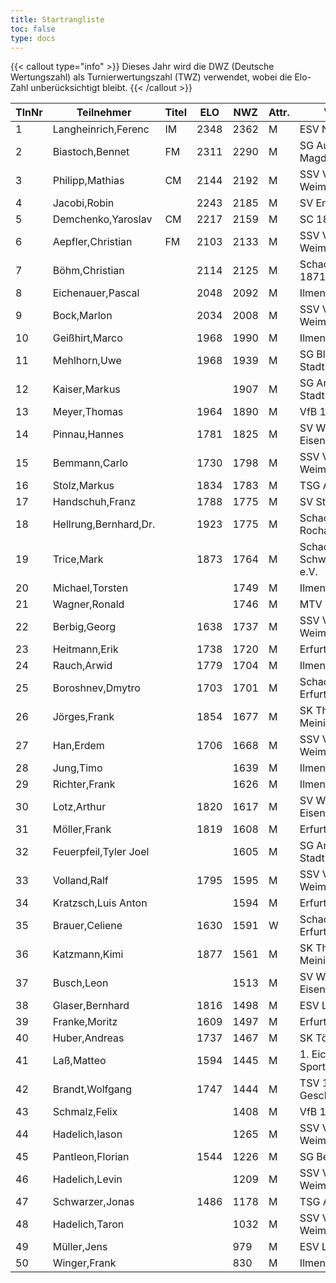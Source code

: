 ```yaml
---
title: Startrangliste
toc: false
type: docs
---
```


{{< callout type="info" >}}
Dieses Jahr wird die DWZ (Deutsche Wertungszahl) als Turnierwertungszahl (TWZ) verwendet, wobei die Elo-Zahl unberücksichtigt bleibt.
{{< /callout >}}


| TlnNr | Teilnehmer | Titel | ELO | NWZ | Attr. | Verein/Ort | Land | Geburt | FideKenn. | PKZ |
| --- | --- | --- | --- | --- | --- | --- | --- | --- | --- | --- | 
| 1 | Langheinrich,Ferenc | IM | 2348 | 2362 | M | ESV Nickelhütte Aue | GER | 1983 | 4641973 | 10124364 |
| 2 | Biastoch,Bennet | FM | 2311 | 2290 | M | SG Aufbau Elbe Magdeburg | GER | 2002 | 12939889 | 10279476 |
| 3 | Philipp,Mathias | CM | 2144 | 2192 | M | SSV Vimaria 91 Weimar | GER | 1999 | 12958883 | 10269201 |
| 4 | Jacobi,Robin |  | 2243 | 2185 | M | SV Empor Erfurt | GER | 1991 | 24646962 | 10093102 |
| 5 | Demchenko,Yaroslav | CM | 2217 | 2159 | M | SC 1868 Bamberg | UKR | 2007 | 14186667 | 10794860 |
| 6 | Aepfler,Christian | FM | 2103 | 2133 | M | SSV Vimaria 91 Weimar | GER | 1972 | 4628306 | 10000948 |
| 7 | Böhm,Christian |  | 2114 | 2125 | M | Schachgemeinschaft 1871 Löberitz | GER | 1990 | 12922544 | 10019162 |
| 8 | Eichenauer,Pascal |  | 2048 | 2092 | M | Ilmenauer SV | GER | 1999 | 12991848 | 10276112 |
| 9 | Bock,Marlon |  | 2034 | 2008 | M | SSV Vimaria 91 Weimar | GER | 2007 | 16244931 | 10598565 |
| 10 | Geißhirt,Marco |  | 1968 | 1990 | M | Ilmenauer SV | GER | 1990 | 4610563 | 10059257 |
| 11 | Mehlhorn,Uwe |  | 1968 | 1939 | M | SG Blau-Weiß Stadtilm | GER | 1961 | 4619552 | 10139500 |
| 12 | Kaiser,Markus |  |  | 1907 | M | SG Arnstadt-Stadtilm | GER | 2009 | 34699694 | 10771939 |
| 13 | Meyer,Thomas |  | 1964 | 1890 | M | VfB 1919 Vacha | GER | 1955 | 16285980 | 10143017 |
| 14 | Pinnau,Hannes |  | 1781 | 1825 | M | SV Wartburgstadt Eisenach | GER | 2005 | 34681418 | 10801645 |
| 15 | Bemmann,Carlo |  | 1730 | 1798 | M | SSV Vimaria 91 Weimar | GER | 2010 | 533010331 | 10786459 |
| 16 | Stolz,Markus |  | 1834 | 1783 | M | TSG Apolda | GER | 2002 | 12995657 | 10406820 |
| 17 | Handschuh,Franz |  | 1788 | 1775 | M | SV Stützerbach | GER | 1948 | 34602615 | 10073513 |
| 18 | Hellrung,Bernhard,Dr. |  | 1923 | 1775 | M | Schachclub Rochade Leinefelde | GER | 1962 | 4692420 | 10079581 |
| 19 | Trice,Mark |  | 1873 | 1764 | M | Schachklub Schweinfurt 2000 e.V. | GER | 1960 | 12920037 | 10225460 |
| 20 | Michael,Torsten |  |  | 1749 | M | Ilmenauer SV | GER | 1967 | 12982784 | 10143175 |
| 21 | Wagner,Ronald |  |  | 1746 | M | MTV 1876 Saalfeld | GER | 1963 | 4676165 | 10233289 |
| 22 | Berbig,Georg |  | 1638 | 1737 | M | SSV Vimaria 91 Weimar | GER | 2010 | 34640401 | 10702455 |
| 23 | Heitmann,Erik |  | 1738 | 1720 | M | Erfurter Schachklub | GER | 2012 | 34608940 | 10764825 |
| 24 | Rauch,Arwid |  | 1779 | 1704 | M | Ilmenauer SV | GER | 2003 | 16215923 | 10283822 |
| 25 | Boroshnev,Dmytro |  | 1703 | 1701 | M | Schachclub Turm Erfurt | UKR | 2014 | 34163611 | 10868643 |
| 26 | Jörges,Frank |  | 1854 | 1677 | M | SK Theaterstadt Meiningen | GER | 1959 | 24669415 | 10095989 |
| 27 | Han,Erdem |  | 1706 | 1668 | M | SSV Vimaria 91 Weimar | GER | 2011 | 533000646 | 10842711 |
| 28 | Jung,Timo |  |  | 1639 | M | Ilmenauer SV | GER | 2005 | 533029865 | 10845239 |
| 29 | Richter,Frank |  |  | 1626 | M | Ilmenauer SV | GER | 1969 | 16279727 | 10175929 |
| 30 | Lotz,Arthur |  | 1820 | 1617 | M | SV Wartburgstadt Eisenach | GER | 2008 | 34681280 | 10787887 |
| 31 | Möller,Frank |  | 1819 | 1608 | M | Erfurter Schachklub | GER | 1960 | 1270767 | 10145202 |
| 32 | Feuerpfeil,Tyler Joel |  |  | 1605 | M | SG Arnstadt-Stadtilm | GER | 2008 | 533050805 | 10651119 |
| 33 | Volland,Ralf |  | 1795 | 1595 | M | SSV Vimaria 91 Weimar | GER | 1953 | 24640123 | 10230969 |
| 34 | Kratzsch,Luis Anton |  |  | 1594 | M | Erfurter Schachklub | GER | 2009 | 356095438 | 10830247 |
| 35 | Brauer,Celiene |  | 1630 | 1591 | W | Schachclub Turm Erfurt | GER | 2009 | 34663622 | 10724741 |
| 36 | Katzmann,Kimi |  | 1877 | 1561 | M | SK Theaterstadt Meiningen | GER | 2010 | 533003378 | 10833057 |
| 37 | Busch,Leon |  |  | 1513 | M | SV Wartburgstadt Eisenach | GER | 2007 | 533032980 | 10856845 |
| 38 | Glaser,Bernhard |  | 1816 | 1498 | M | ESV Lok Sömmerda | GER | 1960 | 24638331 | 10061931 |
| 39 | Franke,Moritz |  | 1609 | 1497 | M | Erfurter Schachklub | GER | 2013 | 34629475 | 10774247 |
| 40 | Huber,Andreas |  | 1737 | 1467 | M | SK Töging | GER | 1978 | 34639306 | 10090023 |
| 41 | Laß,Matteo |  | 1594 | 1445 | M | 1. Eichsfelder Sportclub - Abt. | GER | 2015 | 533019940 | 10793615 |
| 42 | Brandt,Wolfgang |  | 1747 | 1444 | M | TSV 1886 Geschwenda | GER | 1960 | 16202465 | 10257345 |
| 43 | Schmalz,Felix |  |  | 1408 | M | VfB 1919 Vacha | GER | 2007 |  | 10838557 |
| 44 | Hadelich,Iason |  |  | 1265 | M | SSV Vimaria 91 Weimar | GER | 2012 |  | 10839797 |
| 45 | Pantleon,Florian |  | 1544 | 1226 | M | SG Bettringen | GER | 1999 | 533016836 | 10535931 |
| 46 | Hadelich,Levin |  |  | 1209 | M | SSV Vimaria 91 Weimar | GER | 2010 |  | 10856829 |
| 47 | Schwarzer,Jonas |  | 1486 | 1178 | M | TSG Apolda | GER | 2006 | 34686223 | 10829349 |
| 48 | Hadelich,Taron |  |  | 1032 | M | SSV Vimaria 91 Weimar | GER | 2016 |  | 10839799 |
| 49 | Müller,Jens |  |  | 979 | M | ESV Lok Meiningen | GER | 1969 | 34692878 | 10856143 |
| 50 | Winger,Frank |  |  | 830 | M | Ilmenauer SV | GER | 1964 | 16233069 | 10651767 |